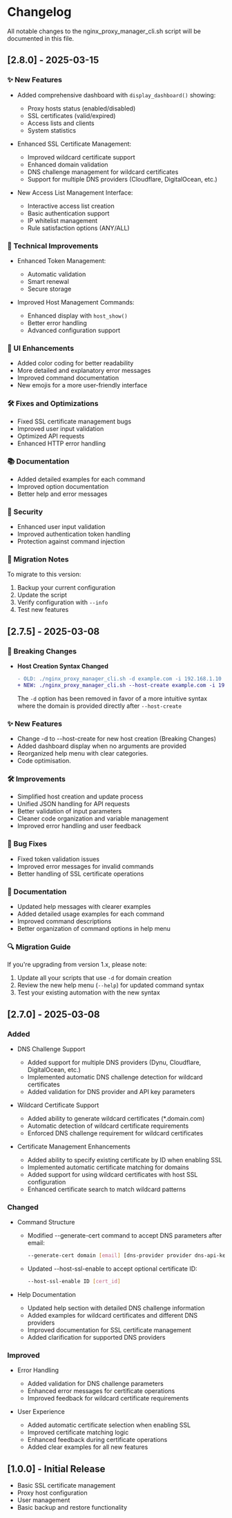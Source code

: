 # Changelog

All notable changes to the nginx_proxy_manager_cli.sh script will be documented in this file.

## [2.8.0] - 2025-03-15

### ✨ New Features
- Added comprehensive dashboard with `display_dashboard()` showing:
  - Proxy hosts status (enabled/disabled)
  - SSL certificates (valid/expired)
  - Access lists and clients
  - System statistics

- Enhanced SSL Certificate Management:
  - Improved wildcard certificate support
  - Enhanced domain validation
  - DNS challenge management for wildcard certificates
  - Support for multiple DNS providers (Cloudflare, DigitalOcean, etc.)

- New Access List Management Interface:
  - Interactive access list creation
  - Basic authentication support
  - IP whitelist management
  - Rule satisfaction options (ANY/ALL)

### 🔧 Technical Improvements
- Enhanced Token Management:
  - Automatic validation
  - Smart renewal
  - Secure storage

- Improved Host Management Commands:
  - Enhanced display with `host_show()`
  - Better error handling
  - Advanced configuration support

### 🎨 UI Enhancements
- Added color coding for better readability
- More detailed and explanatory error messages
- Improved command documentation
- New emojis for a more user-friendly interface

### 🛠️ Fixes and Optimizations
- Fixed SSL certificate management bugs
- Improved user input validation
- Optimized API requests
- Enhanced HTTP error handling

### 📚 Documentation
- Added detailed examples for each command
- Improved option documentation
- Better help and error messages

### 🔐 Security
- Enhanced user input validation
- Improved authentication token handling
- Protection against command injection

### 🔄 Migration Notes
To migrate to this version:
1. Backup your current configuration
2. Update the script
3. Verify configuration with `--info`
4. Test new features

## [2.7.5] - 2025-03-08

### 🔄 Breaking Changes
- **Host Creation Syntax Changed**
  ```diff
  - OLD: ./nginx_proxy_manager_cli.sh -d example.com -i 192.168.1.10 -p 8080
  + NEW: ./nginx_proxy_manager_cli.sh --host-create example.com -i 192.168.1.10 -p 8080
  ```
  The `-d` option has been removed in favor of a more intuitive syntax where the domain is provided directly after `--host-create`

### ✨ New Features
- Change -d to --host-create for new host creation (Breaking Changes)
- Added dashboard display when no arguments are provided
- Reorganized help menu with clear categories.
- Code optimisation.

### 🛠️ Improvements
- Simplified host creation and update process
- Unified JSON handling for API requests
- Better validation of input parameters
- Cleaner code organization and variable management
- Improved error handling and user feedback

### 🐛 Bug Fixes
- Fixed token validation issues
- Improved error messages for invalid commands
- Better handling of SSL certificate operations

### 📝 Documentation
- Updated help messages with clearer examples
- Added detailed usage examples for each command
- Improved command descriptions
- Better organization of command options in help menu

### 🔍 Migration Guide
If you're upgrading from version 1.x, please note:
1. Update all your scripts that use `-d` for domain creation
2. Review the new help menu (`--help`) for updated command syntax
3. Test your existing automation with the new syntax

## [2.7.0] - 2025-03-08

### Added
- DNS Challenge Support
  - Added support for multiple DNS providers (Dynu, Cloudflare, DigitalOcean, etc.)
  - Implemented automatic DNS challenge detection for wildcard certificates
  - Added validation for DNS provider and API key parameters

- Wildcard Certificate Support
  - Added ability to generate wildcard certificates (*.domain.com)
  - Automatic detection of wildcard certificate requirements
  - Enforced DNS challenge requirement for wildcard certificates

- Certificate Management Enhancements
  - Added ability to specify existing certificate by ID when enabling SSL
  - Implemented automatic certificate matching for domains
  - Added support for using wildcard certificates with host SSL configuration
  - Enhanced certificate search to match wildcard patterns

### Changed
- Command Structure
  - Modified --generate-cert command to accept DNS parameters after email:
    ```bash
    --generate-cert domain [email] [dns-provider provider dns-api-key key]
    ```
  - Updated --host-ssl-enable to accept optional certificate ID:
    ```bash
    --host-ssl-enable ID [cert_id]
    ```

- Help Documentation
  - Updated help section with detailed DNS challenge information
  - Added examples for wildcard certificates and different DNS providers
  - Improved documentation for SSL certificate management
  - Added clarification for supported DNS providers

### Improved
- Error Handling
  - Added validation for DNS challenge parameters
  - Enhanced error messages for certificate operations
  - Improved feedback for wildcard certificate requirements

- User Experience
  - Added automatic certificate selection when enabling SSL
  - Improved certificate matching logic
  - Enhanced feedback during certificate operations
  - Added clear examples for all new features

## [1.0.0] - Initial Release

- Basic SSL certificate management
- Proxy host configuration
- User management
- Basic backup and restore functionality 